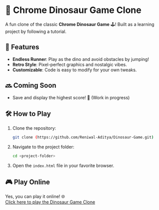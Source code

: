 # 🦖 Chrome Dinosaur Game Clone

A fun clone of the classic **Chrome Dinosaur Game** 🕹️! Built as a learning project by following a tutorial.

## 🚀 Features
- **Endless Runner**: Play as the dino and avoid obstacles by jumping!
- **Retro Style**: Pixel-perfect graphics and nostalgic vibes.
- **Customizable**: Code is easy to modify for your own tweaks.

## 🔜 Coming Soon
- Save and display the highest score! 🎯 (Work in progress)

## 🛠️ How to Play
1. Clone the repository:
   ```bash
   git clone (https://github.com/Reniwal-Aditya/Dinosaur-Game.git)

2. Navigate to the project folder:
   ```bash
   cd <project-folder>
   ```
3. Open the `index.html` file in your favorite browser.

## 🎮 Play Online
Yes, you can play it online! 🌐  
[Click here to play the Dinosaur Game Clone](https://reniwal-aditya.github.io/Dinosaur-Game/)



